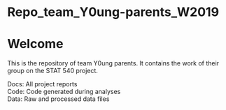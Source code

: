 # Repo_team_Y0ung-parents_W2019

# Welcome

This is the repository of team Y0ung parents. It contains the work of their group on the STAT 540 project.

Docs: All project reports    
Code: Code generated during analyses    
Data: Raw and processed data files     
